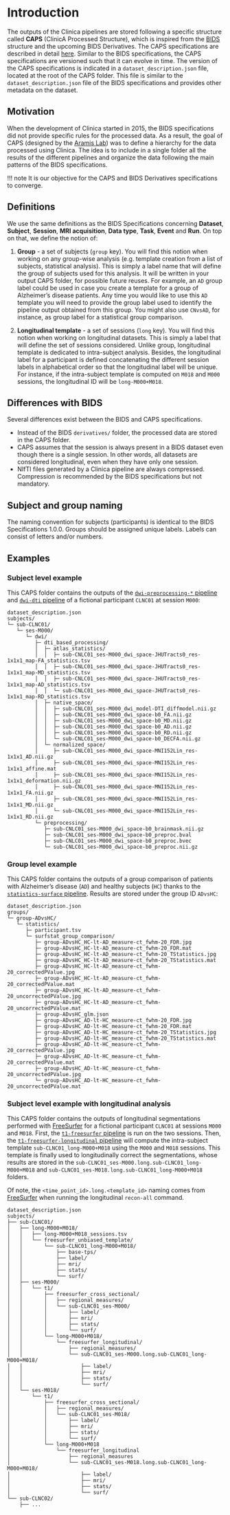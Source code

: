 
# Introduction

The outputs of the Clinica pipelines are stored following a specific structure called **CAPS** (ClinicA Processed Structure), which is inspired from the [BIDS](../BIDS.md) structure and the upcoming BIDS Derivatives.
The CAPS specifications are described in detail [here](./Specifications.md).
Similar to the BIDS specifications, the CAPS specifications are versioned such that it can evolve in time.
The version of the CAPS specifications is indicated in a `dataset_description.json` file, located at the root of the CAPS folder.
This file is similar to the `dataset_description.json` file of the BIDS specifications and provides other metadata on the dataset.

## Motivation

When the development of Clinica started in 2015, the BIDS specifications did not provide specific rules for the processed data.
As a result, the goal of CAPS (designed by the [Aramis Lab](http://www.aramislab.fr/)) was to define a hierarchy for the data processed using Clinica.
The idea is to include in a single folder all the results of the different pipelines and organize the data following the main patterns of the BIDS specifications.

!!! note
    It is our objective for the CAPS and BIDS Derivatives specifications to converge.

## Definitions

We use the same definitions as the BIDS Specifications concerning **Dataset**, **Subject**, **Session**, **MRI acquisition**, **Data type**, **Task**, **Event** and **Run**.
On top on that, we define the notion of:

1. **Group** - a set of subjects (`group` key).
You will find this notion when working on any group-wise analysis (e.g. template creation from a list of subjects, statistical analysis).
This is simply a label name that will define the group of subjects used for this analysis.
It will be written in your output CAPS folder, for possible future reuses.
For example, an `AD` group label could be used in case you create a template for a group of Alzheimer’s disease patients.
Any time you would like to use this `AD` template you will need to provide the group label used to identify the pipeline output obtained from this group.
You might also use `CNvsAD`, for instance, as group label for a statistical group comparison.

2. **Longitudinal template** - a set of sessions (`long` key).
You will find this notion when working on longitudinal datasets.
This is simply a label that will define the set of sessions considered.
Unlike group, longitudinal template is dedicated to intra-subject analysis.
Besides, the longitudinal label for a participant is defined concatenating the different session labels in alphabetical order so that the longitudinal label will be unique.
For instance, if the intra-subject template is computed on `M018` and `M000` sessions, the longitudinal ID will be `long-M000+M018`.

## Differences with BIDS

Several differences exist between the BIDS and CAPS specifications.

- Instead of the BIDS `derivatives/` folder, the processed data are stored in the CAPS folder.
- CAPS assumes that the session is always present in a BIDS dataset even though there is a single session. In other words, all datasets are considered longitudinal, even when they have only one session.
- NIfTI files generated by a Clinica pipeline are always compressed. Compression is recommended by the BIDS specifications but not mandatory.

## Subject and group naming

The naming convention for subjects (participants) is identical to the BIDS Specifications 1.0.0.
Groups should be assigned unique labels. Labels can consist of letters and/or numbers.

## Examples

### Subject level example

This CAPS folder contains the outputs of the [`dwi-preprocessing-*` pipeline](../Pipelines/DWI_Preprocessing.md) and [`dwi-dti` pipeline](../Pipelines/DWI_DTI.md) of a fictional participant `CLNC01` at session `M000`:

```Text
dataset_description.json
subjects/
└─ sub-CLNC01/
   └─ ses-M000/
      └─ dwi/
         ├─ dti_based_processing/
         │  ├─ atlas_statistics/
         │  │  ├─ sub-CNLC01_ses-M000_dwi_space-JHUTracts0_res-1x1x1_map-FA_statistics.tsv
         │  │  ├─ sub-CNLC01_ses-M000_dwi_space-JHUTracts0_res-1x1x1_map-MD_statistics.tsv
         │  │  ├─ sub-CNLC01_ses-M000_dwi_space-JHUTracts0_res-1x1x1_map-AD_statistics.tsv
         │  │  └─ sub-CNLC01_ses-M000_dwi_space-JHUTracts0_res-1x1x1_map-RD_statistics.tsv
         │  ├─ native_space/
         │  │  ├─ sub-CNLC01_ses-M000_dwi_model-DTI_diffmodel.nii.gz
         │  │  ├─ sub-CNLC01_ses-M000_dwi_space-b0_FA.nii.gz
         │  │  ├─ sub-CNLC01_ses-M000_dwi_space-b0_MD.nii.gz
         │  │  ├─ sub-CNLC01_ses-M000_dwi_space-b0_AD.nii.gz
         │  │  ├─ sub-CNLC01_ses-M000_dwi_space-b0_RD.nii.gz
         │  │  └─ sub-CNLC01_ses-M000_dwi_space-b0_DECFA.nii.gz
         │  └─ normalized_space/
         │     ├─ sub-CNLC01_ses-M000_dwi_space-MNI152Lin_res-1x1x1_AD.nii.gz
         │     ├─ sub-CNLC01_ses-M000_dwi_space-MNI152Lin_res-1x1x1_affine.mat
         │     ├─ sub-CNLC01_ses-M000_dwi_space-MNI152Lin_res-1x1x1_deformation.nii.gz
         │     ├─ sub-CNLC01_ses-M000_dwi_space-MNI152Lin_res-1x1x1_FA.nii.gz
         │     ├─ sub-CNLC01_ses-M000_dwi_space-MNI152Lin_res-1x1x1_MD.nii.gz
         │     └─ sub-CNLC01_ses-M000_dwi_space-MNI152Lin_res-1x1x1_RD.nii.gz
         └─ preprocessing/
            ├─ sub-CNLC01_ses-M000_dwi_space-b0_brainmask.nii.gz
            ├─ sub-CNLC01_ses-M000_dwi_space-b0_preproc.bval
            ├─ sub-CNLC01_ses-M000_dwi_space-b0_preproc.bvec
            └─ sub-CNLC01_ses-M000_dwi_space-b0_preproc.nii.gz
```

### Group level example

This CAPS folder contains the outputs of a group comparison of patients with Alzheimer’s disease (`AD`) and healthy subjects (`HC`) thanks to the [`statistics-surface` pipeline](../Pipelines/Stats_Surface.md).
Results are stored under the group ID `ADvsHC`:

```Text
dataset_description.json
groups/
└─ group-ADvsHC/
   └─ statistics/
      ├─ participant.tsv
      └─ surfstat_group_comparison/
         ├─ group-ADvsHC_HC-lt-AD_measure-ct_fwhm-20_FDR.jpg
         ├─ group-ADvsHC_HC-lt-AD_measure-ct_fwhm-20_FDR.mat
         ├─ group-ADvsHC_HC-lt-AD_measure-ct_fwhm-20_TStatistics.jpg
         ├─ group-ADvsHC_HC-lt-AD_measure-ct_fwhm-20_TStatistics.mat
         ├─ group-ADvsHC_HC-lt-AD_measure-ct_fwhm-20_correctedPValue.jpg
         ├─ group-ADvsHC_HC-lt-AD_measure-ct_fwhm-20_correctedPValue.mat
         ├─ group-ADvsHC_HC-lt-AD_measure-ct_fwhm-20_uncorrectedPValue.jpg
         ├─ group-ADvsHC_HC-lt-AD_measure-ct_fwhm-20_uncorrectedPValue.mat
         ├─ group-ADvsHC_glm.json
         ├─ group-ADvsHC_AD-lt-HC_measure-ct_fwhm-20_FDR.jpg
         ├─ group-ADvsHC_AD-lt-HC_measure-ct_fwhm-20_FDR.mat
         ├─ group-ADvsHC_AD-lt-HC_measure-ct_fwhm-20_TStatistics.jpg
         ├─ group-ADvsHC_AD-lt-HC_measure-ct_fwhm-20_TStatistics.mat
         ├─ group-ADvsHC_AD-lt-HC_measure-ct_fwhm-20_correctedPValue.jpg
         ├─ group-ADvsHC_AD-lt-HC_measure-ct_fwhm-20_correctedPValue.mat
         ├─ group-ADvsHC_AD-lt-HC_measure-ct_fwhm-20_uncorrectedPValue.jpg
         └─ group-ADvsHC_AD-lt-HC_measure-ct_fwhm-20_uncorrectedPValue.mat
```

### Subject level example with longitudinal analysis

This CAPS folder contains the outputs of longitudinal segmentations performed with [FreeSurfer](../Software/Third-party.md#freesurfer) for a fictional participant `CLNC01` at sessions `M000` and `M018`.
First, the [`t1-freesurfer` pipeline](../Pipelines/T1_FreeSurfer.md) is run on the two sessions.
Then, the [`t1-freesurfer-longitudinal` pipeline](../Pipelines/T1_FreeSurfer_Longitudinal.md) will compute the intra-subject template `sub-CLNC01_long-M000+M018` using the `M000` and `M018` sessions.
This template is finally used to longitudinally correct the segmentations, whose results are stored in the `sub-CLNC01_ses-M000.long.sub-CLNC01_long-M000+M018` and `sub-CLNC01_ses-M018.long.sub-CLNC01_long-M000+M018` folders.

Of note, the `<time_point_id>.long.<template_id>` naming comes from [FreeSurfer](../Software/Third-party.md#freesurfer) when running the longitudinal `recon-all` command.

```Text
dataset_description.json
subjects/
├── sub-CLNC01/
│   ├── long-M000+M018/
│   │   ├── long-M000+M018_sessions.tsv
│   │   └── freesurfer_unbiased_template/
│   │       └── sub-CLNC01_long-M000+M018/
│   │           ├── base-tps/
│   │           ├── label/
│   │           ├── mri/
│   │           ├── stats/
│   │           └── surf/
│   ├── ses-M000/
│   │   └── t1/
│   │       ├── freesurfer_cross_sectional/
│   │       │   ├── regional_measures/
│   │       │   └── sub-CLNC01_ses-M000/
│   │       │       ├── label/
│   │       │       ├── mri/
│   │       │       ├── stats/
│   │       │       └── surf/
│   │       └── long-M000+M018/
│   │           └── freesurfer_longitudinal/
│   │               ├── regional_measures/
│   │               └── sub-CLNC01_ses-M000.long.sub-CLNC01_long-M000+M018/
│   │                   ├── label/
│   │                   ├── mri/
│   │                   ├── stats/
│   │                   └── surf/
│   └── ses-M018/
│       └── t1/
│           ├── freesurfer_cross_sectional/
│           │   ├── regional_measures/
│           │   └── sub-CLNC01_ses-M018/
│           │       ├── label/
│           │       ├── mri/
│           │       ├── stats/
│           │       └── surf/
│           └── long-M000+M018
│               └── freesurfer_longitudinal
│                   ├── regional_measures
│                   └── sub-CLNC01_ses-M018.long.sub-CLNC01_long-M000+M018/
│                       ├── label/
│                       ├── mri/
│                       ├── stats/
│                       └── surf/
└── sub-CLNC02/
    ├── ...

```
